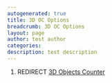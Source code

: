 ```yaml
---
autogenerated: true
title: 3D OC Options
breadcrumb: 3D OC Options
layout: page
author: test author
categories: 
description: test description
---
```


1.  REDIRECT [3D Objects Counter](3D_Objects_Counter "wikilink")

